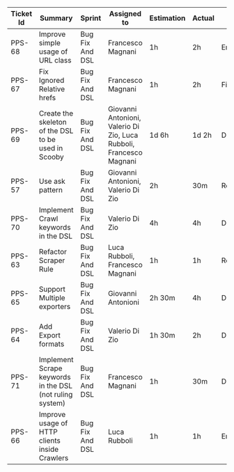 | Ticket Id | Summary                                                       | Sprint                                            | Assigned to                                                         | Estimation | Actual | Type          |
|-----------|---------------------------------------------------------------|---------------------------------------------------|---------------------------------------------------------------------|------------|--------|---------------|
| PPS-68    | Improve simple usage of URL class                             | Bug Fix And DSL                                   | Francesco Magnani                                                   | 1h         | 2h     | Enhancement   |
| PPS-67    | Fix Ignored Relative hrefs                                    | Bug Fix And DSL                                   | Francesco Magnani                                                   | 1h         | 2h     | Fix           |
| PPS-69    | Create the skeleton of the DSL to be used in Scooby           | Bug Fix And DSL                                   | Giovanni Antonioni, Valerio Di Zio, Luca Rubboli, Francesco Magnani | 1d 6h      | 1d 2h  | Design        |
| PPS-57    | Use ask pattern                                               | Bug Fix And DSL                                   | Giovanni Antonioni, Valerio Di Zio                                  | 2h         | 30m    | Refactoring   |
| PPS-70    | Implement Crawl keywords in the DSL                           | Bug Fix And DSL                                   | Valerio Di Zio                                                      | 4h         | 4h     | Dev           |
| PPS-63    | Refactor Scraper Rule                                         | Bug Fix And DSL                                   | Luca Rubboli, Francesco Magnani                                     | 1h         | 1h     | Refactoring   |
| PPS-65    | Support Multiple exporters                                    | Bug Fix And DSL                                   | Giovanni Antonioni                                                  | 2h 30m     | 4h     | Dev           |
| PPS-64    | Add Export formats                                            | Bug Fix And DSL                                   | Valerio Di Zio                                                      | 1h 30m     | 2h     | Dev           |
| PPS-71    | Implement Scrape keywords in the DSL (not ruling system)      | Bug Fix And DSL                                   | Francesco Magnani                                                   | 1h         | 30m    | Dev           |
| PPS-66    | Improve usage of HTTP clients inside Crawlers                 | Bug Fix And DSL                                   | Luca Rubboli                                                        | 1h         | 1h     | Enhancement   |